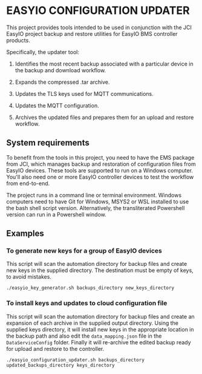 # EASYIO CONFIGURATION UPDATER

This project provides tools intended to be used in conjunction with the JCI EasyIO project backup
and restore utilities for EasyIO BMS controller products.

Specifically, the updater tool:

1. Identifies the most recent backup associated with a particular device in the backup and
download workflow.

2. Expands the compressed .tar archive.
 
3. Updates the TLS keys used for MQTT communications.

5. Updates the MQTT configuration.

6. Archives the updated files and prepares them for an upload and restore workflow.

## System requirements

To benefit from the tools in this project, you need to have the EMS package from JCI, which
manages backup and restoration of configuration files from EasyIO devices. These tools are
supported to run on a Windows computer. You'll also need one or more EasyIO controller devices
to test the workflow from end-to-end.

The project runs in a command line or terminal environment. Windows computers need to have Git
for Windows, MSYS2 or WSL installed to use the bash shell script version. Alternatively, the
transliterated Powershell version can run in a Powershell window.

## Examples

### To generate new keys for a group of EasyIO devices

This script will scan the automation directory for backup files and create new keys in the
supplied directory. The destination must be empty of keys, to avoid mistakes. 

```./easyio_key_generator.sh backups_directory new_keys_directory```

### To install keys and updates to cloud configuration file

This script will scan the automation directory for backup files and create an expansion of
each archive in the supplied output directory. Using the supplied keys directory, it will
install new keys in the appropriate location in the backup path and also edit the
```data_mapping.json``` file in the ```DataServiceConfig``` folder. Finally it will re-archive
the edited backup ready for upload and restore to the controller.

```./easyio_configuration_updater.sh backups_directory updated_backups_directory keys_directory```



